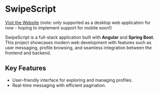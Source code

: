 # SwipeScript  

[Visit the Website](https://app.mcq-swipescript.com)  (note: only supported as a desktop web application for now - hoping to implement support for mobile soon!)

SwipeScript is a full-stack application built with **Angular** and **Spring Boot**. This project showcases modern web development with features such as user messaging, profile browsing, and seamless integration between the frontend and backend.

## Key Features
- User-friendly interface for exploring and managing profiles.
- Real-time messaging with efficient pagination.
